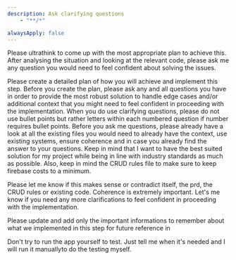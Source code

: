 ```yaml
---
description: Ask clarifying questions
    - "**/*"

alwaysApply: false
---
```


Please ultrathink to come up with the most appropriate plan to achieve this. After analysing the situation and looking at the relevant code, please ask me any question you would need to feel confident about solving the issues.

Please create a detailed plan of how you will achieve and implement this step.
Before you create the plan, please ask any and all questions you have in order to provide the most robust solution to handle edge cases and/or additional context that you might need to feel confident in proceeding with the implementation. When you do use clarifying questions, please do not use bullet points but rather letters within each numbered question if number requires bullet points. Before you ask me questions, please already have a look at all the existing files you would need to already have the context, use existing systems, ensure coherence and in case you already find the answer to your questions. Keep in mind that I want to have the best suited solution for my project while being in line with industry standards as much as possible. Also, keep in mind the CRUD rules file to make sure to keep firebase costs to a minimum.

Please let me know if this makes sense or contradict itself, the prd, the CRUD rules or existing code. Coherence is extremely important. Let's me know if you need any more clarifications to feel confident in proceeding with the implementation.

Please update and add only the important informations to remember about what we implemented in this step for future reference in 

Don't try to run the app yourself to test. Just tell me when it's needed and I will run it manuallyto do the testing myself.













